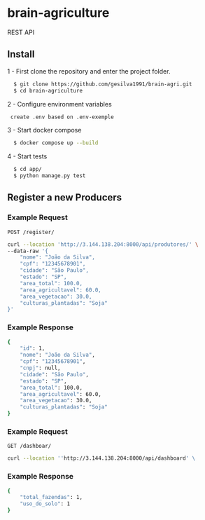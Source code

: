 # brain-agriculture
REST API

## Install
1 - First clone the repository and enter the project folder.
```bash
  $ git clone https://github.com/gesilva1991/brain-agri.git
  $ cd brain-agriculture
```
2 - Configure environment variables
```bash
 create .env based on .env-exemple
```
3 - Start docker compose
```bash
  $ docker compose up --build
```
4 - Start tests
```bash
  $ cd app/
  $ python manage.py test
```

## Register a new Producers

### Example Request

`POST /register/`
```bash
curl --location 'http://3.144.138.204:8000/api/produtores/' \
--data-raw '{
    "nome": "João da Silva",
    "cpf": "12345678901",
    "cidade": "São Paulo",
    "estado": "SP",
    "area_total": 100.0,
    "area_agricultavel": 60.0,
    "area_vegetacao": 30.0,
    "culturas_plantadas": "Soja"
}'
```
### Example Response
```bash
{
    "id": 1,
    "nome": "João da Silva",
    "cpf": "12345678901",
    "cnpj": null,
    "cidade": "São Paulo",
    "estado": "SP",
    "area_total": 100.0,
    "area_agricultavel": 60.0,
    "area_vegetacao": 30.0,
    "culturas_plantadas": "Soja"
}
```

### Example Request

`GET /dashboar/`
```bash
curl --location ''http://3.144.138.204:8000/api/dashboard' \
```
### Example Response
```bash
{
	"total_fazendas": 1,
	"uso_do_solo": 1
}
```
